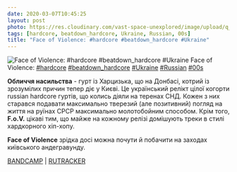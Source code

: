 ```yaml
---
date: 2020-03-07T10:45:25
layout: post
photo: https://res.cloudinary.com/vast-space-unexplored/image/upload/q_auto,dpr_auto,w_auto/photos/photo_913_07-03-2020_10-45-25.jpg
tags: [hardcore, beatdown_hardcore, Ukraine, Russian, 00s]
title: "Face of Violence: #hardcore #beatdown_hardcore #Ukraine"
---
```

![Face of Violence: #hardcore #beatdown_hardcore #Ukraine](https://res.cloudinary.com/vast-space-unexplored/image/upload/q_auto,dpr_auto,w_auto/photos/photo_913_07-03-2020_10-45-25.jpg)
Face of Violence: [#hardcore](/tags/#hardcore) [#beatdown_hardcore](/tags/#beatdown_hardcore) [#Ukraine](/tags/#Ukraine) [#Russian](/tags/#Russian) [#00s](/tags/#00s)

**Обличчя насильства** - гурт із Харцизька, що на Донбасі, котрий із зрозумілих причин тепер діє у Києві. Це український релікт цілої когорти russian hardcore гуртів, що колись діяли на теренах СНД. Кожен з них старався подавати максимально тверезий (але позитивний) погляд на життя на руїнах СРСР максимально молотобойним способом. Крім того, **F.o.V.** цікаві тим, що майже на кожному релізі домішують треки в стилі хардкорного хіп-хопу.

**Face of Violence** зрідка досі можна почути й побачити на заходах київського андегравунду.

[BANDCAMP](https://faceofviolence2009.bandcamp.com/album/face-of-violence-ep-2009) \| [RUTRACKER](https://rutracker.org/forum/viewtopic.php?t=2025747)